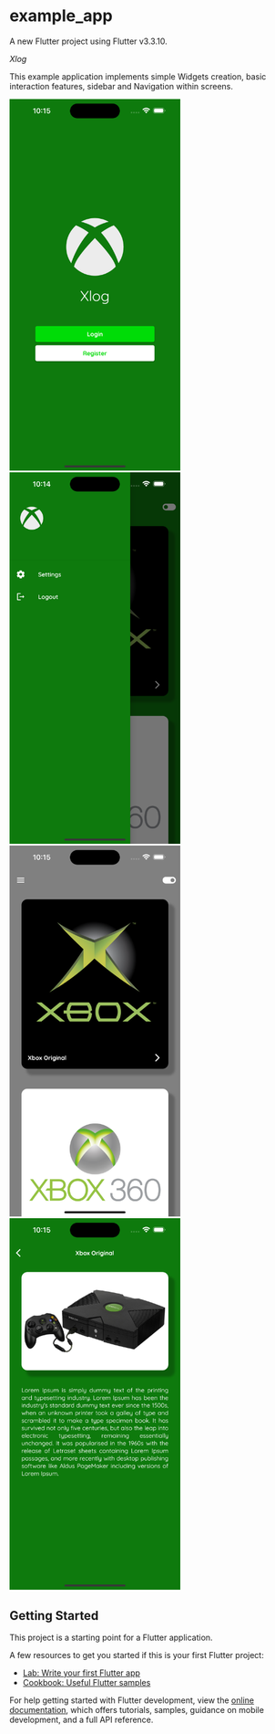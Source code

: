 # example_app

A new Flutter project using Flutter v3.3.10.

*Xlog*

This example application implements simple Widgets creation, basic interaction features, sidebar and Navigation within screens.

<img src="images/screen2.png" width="300">
<img src="images/screen3.png" width="300">
<img src="images/screen4.png" width="300">
<img src="images/screen1.png" width="300">

## Getting Started

This project is a starting point for a Flutter application.

A few resources to get you started if this is your first Flutter project:

- [Lab: Write your first Flutter app](https://docs.flutter.dev/get-started/codelab)
- [Cookbook: Useful Flutter samples](https://docs.flutter.dev/cookbook)

For help getting started with Flutter development, view the
[online documentation](https://docs.flutter.dev/), which offers tutorials,
samples, guidance on mobile development, and a full API reference.
